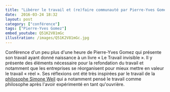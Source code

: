 ```yaml
---
title: "Libérer le travail et (re)faire communauté par Pierre-Yves Gomez"
date:  2016-03-24 18:32
layout: post
category: ["conférence"]
tags: ["Pierre-Yves Gomez"]
embed_youtube: Q51K2V81mGc
illustration: /images/Q51K2V81mGc.jpg
---
```


Conférence d'un peu plus d'une heure de Pierre-Yves Gomez qui présente son travail ayant donné naissance à un livre « Le Travail invisible ». Il y présente des éléments nécessaire pour la refondation du travail et notamment que les entreprises se réorganisent pour mieux mettre en valeur le travail « réel ». Ses réflexions ont été très inspirées par le travail de la [philosophe Simone Weil](https://fr.wikipedia.org/wiki/Simone_Weil) qui a notamment pensé le travail comme philosophe après l'avoir expérimenté en tant qu'ouvrière.
